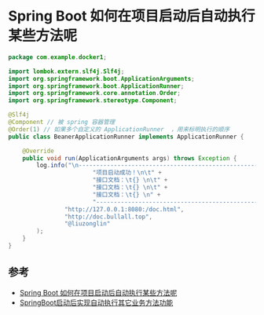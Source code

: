 # Spring Boot 如何在项目启动后自动执行某些方法呢

```java
package com.example.docker1;

import lombok.extern.slf4j.Slf4j;
import org.springframework.boot.ApplicationArguments;
import org.springframework.boot.ApplicationRunner;
import org.springframework.core.annotation.Order;
import org.springframework.stereotype.Component;

@Slf4j
@Component // 被 spring 容器管理
@Order(1) // 如果多个自定义的 ApplicationRunner  ，用来标明执行的顺序
public class BeanerApplicationRunner implements ApplicationRunner {

    @Override
    public void run(ApplicationArguments args) throws Exception {
        log.info("\n-----------------------------------------------------------\n\t" +
                        "项目启动成功！\n\t" +
                        "接口文档：\t{} \n\t" +
                        "接口文档：\t{} \n\t" +
                        "接口文档：\t{} \n" +
                        "-----------------------------------------------------------",
                "http://127.0.0.1:8080:/doc.html",
                "http://doc.bullall.top",
                "@liuzonglin"
        );
    }
}
```

## 参考

- [Spring Boot 如何在项目启动后自动执行某些方法呢](https://www.bilibili.com/video/BV1NR4y1U7em/?spm_id_from=333.999.0.0&vd_source=9bfc54d2ed901f1eab04708cc346c2f5)
- [SpringBoot启动后实现自动执行其它业务方法功能](https://blog.csdn.net/jike11231/article/details/118149202)
